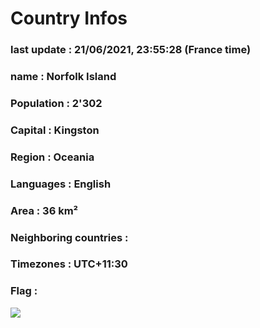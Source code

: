 # Country  Infos
### last update : 21/06/2021, 23:55:28 (France time)

### name : Norfolk Island
### Population : 2'302
### Capital : Kingston
### Region : Oceania
### Languages : English
### Area : 36 km²
### Neighboring countries : 
### Timezones : UTC+11:30

### Flag :
![](https://restcountries.eu/data/nfk.svg)